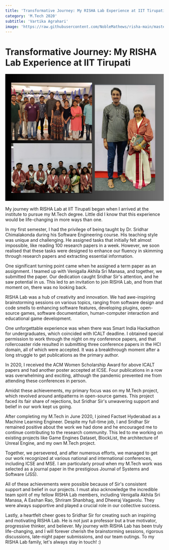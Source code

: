 ```yaml
---
title: 'Transformative Journey: My RISHA Lab Experience at IIT Tirupati'
category: 'M.Tech 2020'
subtitle: 'Vartika Agrahari'
image: 'https://raw.githubusercontent.com/NobleMathews/risha-main/master/src/Pages/_images/Vartika.jpg'
---
```


# **Transformative Journey: My RISHA Lab Experience at IIT Tirupati**

![My Time with RISHA Lab](https://raw.githubusercontent.com/NobleMathews/risha-main/master/src/Pages/_images/Vartika.jpeg)

My journey with RISHA Lab at IIT Tirupati began when I arrived at the institute to pursue my M.Tech degree. Little did I know that this experience would be life-changing in more ways than one.

In my first semester, I had the privilege of being taught by Dr. Sridhar Chimalakonda during his Software Engineering course. His teaching style was unique and challenging. He assigned tasks that initially felt almost impossible, like reading 100 research papers in a week. However, we soon realised that these tasks were designed to enhance our fluency in skimming through research papers and extracting essential information.

One significant turning point came when he assigned a term paper as an assignment. I teamed up with Venigalla Akhila Sri Manasa, and together, we submitted the paper. Our dedication caught Sridhar Sir's attention, and he saw potential in us. This led to an invitation to join RISHA Lab, and from that moment on, there was no looking back.

RISHA Lab was a hub of creativity and innovation. We had awe-inspiring brainstorming sessions on various topics, ranging from software design and code smells to enhancing software features, developing plugins, open-source games, software documentation, human-computer interaction and educational game development.

One unforgettable experience was when there was Smart India Hackathon for undergraduates, which coincided with ICALT deadline. I obtained special permission to work through the night on my conference papers, and that rollercoaster ride resulted in submitting three conference papers in the HCI domain, all of which were accepted. It was a breakthrough moment after a long struggle to get publications as the primary author.

In 2020, I received the ACM Women Scholarship Award for above ICALT papers and had another poster accepted at ICSE. Four publications in a row was overwhelming and exciting, although the pandemic prevented me from attending these conferences in person.

Amidst these achievements, my primary focus was on my M.Tech project, which revolved around antipatterns in open-source games. This project faced its fair share of rejections, but Sridhar Sir's unwavering support and belief in our work kept us going.

After completing my M.Tech in June 2020, I joined Factset Hyderabad as a Machine Learning Engineer. Despite my full-time job, I and Sridhar Sir remained positive about the work we had done and he encouraged me to continue contributing to the research community. This led to me working on existing projects like Game Engines Dataset, BlockList, the architecture of Unreal Engine, and my own M.Tech project.

Together, we persevered, and after numerous efforts, we managed to get our work recognized at various national and international conferences, including ICSE and MSE. I am particularly proud when my M.Tech work was selected as a journal paper in the prestigious Journal of Systems and Software (JSS).

All of these achievements were possible because of Sir's consistent support and belief in our projects. I must also acknowledge the incredible team spirit of my fellow RISHA Lab members, including Venigalla Akhila Sri Manasa, A Eashan Rao, Shriram Shanbhag, and Dheeraj Vagavolu. They were always supportive and played a crucial role in our collective success.

Lastly, a heartfelt cheer goes to Sridhar Sir for creating such an inspiring and motivating RISHA Lab. He is not just a professor but a true motivator, progressive thinker, and believer. My journey with RISHA Lab has been truly life-changing, and I will forever cherish the brainstorming sessions, rigorous discussions, late-night paper submissions, and our team outings. To my RISHA Lab family, let's always stay in touch! :)




